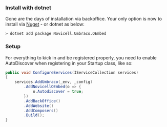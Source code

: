 ### Install with dotnet
Gone are the days of installation via backoffice. Your only option is now to install via [Nuget](https://www.nuget.org/packages/Novicell.Umbraco.OEmbed/) - or dotnet as below:

```
> dotnet add package Novicell.Umbraco.OEmbed
```

### Setup
For everything to kick in and be registered properly, you need to enable AutoDiscover when registering in your Startup class, like so:

```csharp
public void ConfigureServices(IServiceCollection services)
{
    services.AddUmbraco(_env, _config)
        .AddNovicellOEmbed(o => {
            o.Autodiscover = true;
        })
        .AddBackOffice()             
        .AddWebsite()
        .AddComposers()
        .Build();
}
```